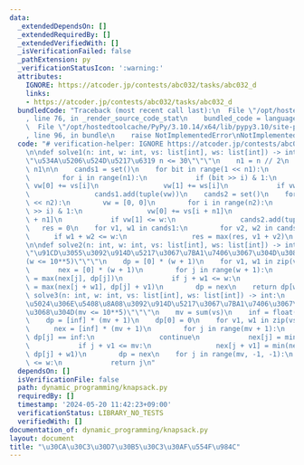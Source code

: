 ```yaml
---
data:
  _extendedDependsOn: []
  _extendedRequiredBy: []
  _extendedVerifiedWith: []
  _isVerificationFailed: false
  _pathExtension: py
  _verificationStatusIcon: ':warning:'
  attributes:
    IGNORE: https://atcoder.jp/contests/abc032/tasks/abc032_d
    links:
    - https://atcoder.jp/contests/abc032/tasks/abc032_d
  bundledCode: "Traceback (most recent call last):\n  File \"/opt/hostedtoolcache/PyPy/3.10.14/x64/lib/pypy3.10/site-packages/onlinejudge_verify/documentation/build.py\"\
    , line 76, in _render_source_code_stat\n    bundled_code = language.bundle(\n\
    \  File \"/opt/hostedtoolcache/PyPy/3.10.14/x64/lib/pypy3.10/site-packages/onlinejudge_verify/languages/python.py\"\
    , line 96, in bundle\n    raise NotImplementedError\nNotImplementedError\n"
  code: "# verification-helper: IGNORE https://atcoder.jp/contests/abc032/tasks/abc032_d\n\
    \n\ndef solve1(n: int, w: int, vs: list[int], ws: list[int]) -> int:\n    \"\"\
    \"\u534A\u5206\u524D\u5217\u6319 n <= 30\"\"\"\n    n1 = n // 2\n    n2 = n -\
    \ n1\n\n    cands1 = set()\n    for bit in range(1 << n1):\n        vw = [0, 0]\n\
    \        for i in range(n1):\n            if (bit >> i) & 1:\n               \
    \ vw[0] += vs[i]\n                vw[1] += ws[i]\n            if vw[1] <= w:\n\
    \                cands1.add(tuple(vw))\n    cands2 = set()\n    for bit in range(1\
    \ << n2):\n        vw = [0, 0]\n        for i in range(n2):\n            if (bit\
    \ >> i) & 1:\n                vw[0] += vs[i + n1]\n                vw[1] += ws[i\
    \ + n1]\n            if vw[1] <= w:\n                cands2.add(tuple(vw))\n \
    \   res = 0\n    for v1, w1 in cands1:\n        for v2, w2 in cands2:\n      \
    \      if w1 + w2 <= w:\n                res = max(res, v1 + v2)\n    return res\n\
    \n\ndef solve2(n: int, w: int, vs: list[int], ws: list[int]) -> int:\n    \"\"\
    \"\u91CD\u3055\u3092\u914D\u5217\u3067\u7BA1\u7406\u3067\u304D\u308B\u3068\u304D\
    (w <= 10**5)\"\"\"\n    dp = [0] * (w + 1)\n    for v1, w1 in zip(vs, ws):\n \
    \       nex = [0] * (w + 1)\n        for j in range(w + 1):\n            nex[j]\
    \ = max(nex[j], dp[j])\n            if j + w1 <= w:\n                nex[j + w1]\
    \ = max(nex[j + w1], dp[j] + v1)\n        dp = nex\n    return dp[w]\n\n\ndef\
    \ solve3(n: int, w: int, vs: list[int], ws: list[int]) -> int:\n    \"\"\"\u4FA1\
    \u5024\u306E\u5408\u8A08\u3092\u914D\u5217\u3067\u7BA1\u7406\u3067\u304D\u308B\
    \u3068\u304D(mv <= 10**5)\"\"\"\n    mv = sum(vs)\n    inf = float(\"inf\")\n\
    \    dp = [inf] * (mv + 1)\n    dp[0] = 0\n    for v1, w1 in zip(vs, ws):\n  \
    \      nex = [inf] * (mv + 1)\n        for j in range(mv + 1):\n            if\
    \ dp[j] == inf:\n                continue\n            nex[j] = min(nex[j], dp[j])\n\
    \            if j + v1 <= mv:\n                nex[j + v1] = min(nex[j + v1],\
    \ dp[j] + w1)\n        dp = nex\n    for j in range(mv, -1, -1):\n        if dp[j]\
    \ <= w:\n            return j\n"
  dependsOn: []
  isVerificationFile: false
  path: dynamic_programming/knapsack.py
  requiredBy: []
  timestamp: '2024-05-20 11:42:23+09:00'
  verificationStatus: LIBRARY_NO_TESTS
  verifiedWith: []
documentation_of: dynamic_programming/knapsack.py
layout: document
title: "\u30CA\u30C3\u30D7\u30B5\u30C3\u30AF\u554F\u984C"
---
```

